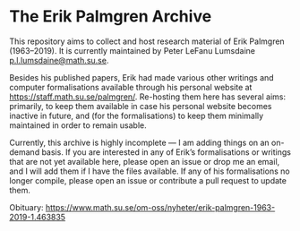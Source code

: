 # The Erik Palmgren Archive

This repository aims to collect and host research material of Erik Palmgren (1963–2019).  It is currently maintained by Peter LeFanu Lumsdaine <p.l.lumsdaine@math.su.se>.

Besides his published papers, Erik had made various other writings and computer formalisations available through his personal website at https://staff.math.su.se/palmgren/.  Re-hosting them here has several aims: primarily, to keep them available in case his personal website becomes inactive in future, and (for the formalisations) to keep them minimally maintained in order to remain usable.

Currently, this archive is highly incomplete — I am adding things on an on-demand basis.  If you are interested in any of Erik’s formalisations or writings that are not yet available here, please open an issue or drop me an email, and I will add them if I have the files available.  If any of his formalisations no longer compile, please open an issue or contribute a pull request to update them.

Obituary: https://www.math.su.se/om-oss/nyheter/erik-palmgren-1963-2019-1.463835